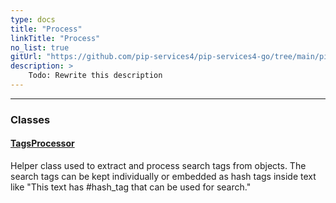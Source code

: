 ```yaml
---
type: docs
title: "Process"
linkTitle: "Process"
no_list: true
gitUrl: "https://github.com/pip-services4/pip-services4-go/tree/main/pip-services4-data-go"
description: >
    Todo: Rewrite this description
---
```

---

<div class="module-body"> 

### Classes

#### [TagsProcessor](tags_processor)
Helper class used to extract and process search tags from objects.
The search tags can be kept individually or embedded as hash tags inside text
like "This text has #hash_tag that can be used for search."

</div>
